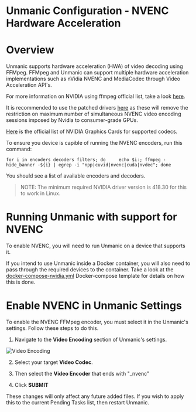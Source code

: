 Unmanic Configuration - NVENC Hardware Acceleration
=====


# Overview

Unmanic supports hardware acceleration (HWA) of video decoding using FFMpeg. FFMpeg and Unmanic can support multiple hardware acceleration implementations such as nVidia NVENC and MediaCodec through Video Acceleration API's.


For more information on NVIDIA using ffmpeg official list, take a look [here](https://developer.nvidia.com/ffmpeg).


It is recommended to use the patched drivers [here](https://github.com/keylase/nvidia-patch) as these will remove the restriction on maximum number of simultaneous NVENC video encoding sessions imposed by Nvidia to consumer-grade GPUs. 

[Here](https://developer.nvidia.com/video-encode-and-decode-gpu-support-matrix-new) is the official list of NVIDIA Graphics Cards for supported codecs. 

To ensure you device is capible of running the NVENC encoders, run this command:
```
for i in encoders decoders filters; do     echo $i:; ffmpeg -hide_banner -${i} | egrep -i "npp|cuvid|nvenc|cuda|nvdec"; done
```

You should see a list of available encoders and decoders.

> NOTE:
> The minimum required NVIDIA driver version is 418.30 for this to work in Linux.



# Running Unmanic with support for NVENC

To enable NVENC, you will need to run Unmanic on a device that supports it.

If you intend to use Unmanic inside a Docker container, you will also need to pass through the required devices to the container. Take a look at the [docker-compose-nvidia.yml](/docker/docker-compose-nvidia.yml) Docker-compose template for details on how this is done.



# Enable NVENC in Unmanic Settings

To enable the NVENC FFMpeg encoder, you must select it in the Unmanic's settings. Follow these steps to do this.

  1. Navigate to the **Video Encoding** section of Unmanic's settings.

![Video Encoding](https://raw.githubusercontent.com/Josh5/unmanic/master/docs/images/settings-video-encoding.png)

  2. Select your target **Video Codec**.

  3. Then select the **Video Encoder** that ends with "_nvenc"

  4. Click **SUBMIT**

These changes will only affect any future added files. If you wish to apply this to the current Pending Tasks list, then restart Unmanic.

